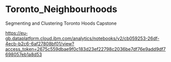 # Toronto_Neighbourhoods
Segmenting and Clustering Toronto Hoods Capstone

https://eu-gb.dataplatform.cloud.ibm.com/analytics/notebooks/v2/cb059253-26df-4ecb-b2c6-6af27808bf01/view?access_token=2675c559dbae9f0c183d23ef22798c2036be7df76e9add9df7698057eb1a8d53

